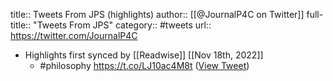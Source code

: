 title:: Tweets From JPS (highlights)
author:: [[@JournalP4C on Twitter]]
full-title:: "Tweets From JPS"
category:: #tweets
url:: https://twitter.com/JournalP4C

- Highlights first synced by [[Readwise]] [[Nov 18th, 2022]]
	- #philosophy https://t.co/LJ10ac4M8t ([View Tweet](https://twitter.com/search?q=%23philosophy%20https%3A//t.co/LJ10ac4M8t%20%28from%3A%40JournalP4C%29))
